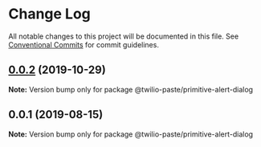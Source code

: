# Change Log

All notable changes to this project will be documented in this file.
See [Conventional Commits](https://conventionalcommits.org) for commit guidelines.

## [0.0.2](https://github.com/twilio-labs/paste/compare/@twilio-paste/primitive-alert-dialog@0.0.1...@twilio-paste/primitive-alert-dialog@0.0.2) (2019-10-29)

**Note:** Version bump only for package @twilio-paste/primitive-alert-dialog





## 0.0.1 (2019-08-15)

**Note:** Version bump only for package @twilio-paste/primitive-alert-dialog
